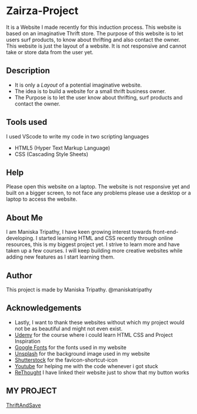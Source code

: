 # Zairza-Project
It is a Website I made recently for this induction process. This website is based on an imaginative Thrift store.
The purpose of this website is to let users surf products, to know about thrifting and also contact the owner.
This website is just the layout of a website. It is not responsive and cannot take or store data from the user yet.
 
 ## Description
 * It is only a _Layout_ of a potential imaginative website.
 * The idea is to build a website for a small thrift business owner.
 * The Purpose is to let the user know about thrifting, surf products and contact the owner.

 ## Tools used
 I used VScode to write my code in two scripting languages
 * HTML5 (Hyper Text Markup Language)
 * CSS (Cascading Style Sheets)

 ## Help
 Please open this website on a laptop. The website is not responsive yet and built on a bigger screen, to not face any problems please use 
 a desktop or a laptop to access the website.

 ## About Me
 I am Maniska Tripathy, I have keen growing interest towards front-end-developing.
 I started learning HTML and CSS recently through online resources, this is my biggest project yet. I strive to learn more and have taken up a few courses. I will keep building more creative websites while adding new features as I start learning them.

 ## Author
 This project is made by Maniska Tripathy. 
 @maniskatripathy

 ## Acknowledgements
 * Lastly, I want to thank these websites without which my project would not be as beautiful and might not even exist.
 * [Udemy](https://www.udemy.com/) for the course where i could learn HTML CSS and Project Inspiration
 * [Google Fonts](https://fonts.google.com/) for the fonts used in my website
 * [Unsplash](https://unsplash.com/) for the background image used in my website
 * [Shutterstock](https://www.shutterstock.com/) for the favicon-shortcut-icon 
 * [Youtube](https://www.youtube.com/) for helping me with the code whenever i got stuck
 * [ReThought](https://rethought.in/collections/western-wear) I have linked their website just to show that my button works

## MY PROJECT
[ThriftAndSave](https://maniskatripathy.github.io/ThriftAndSave/)

 


